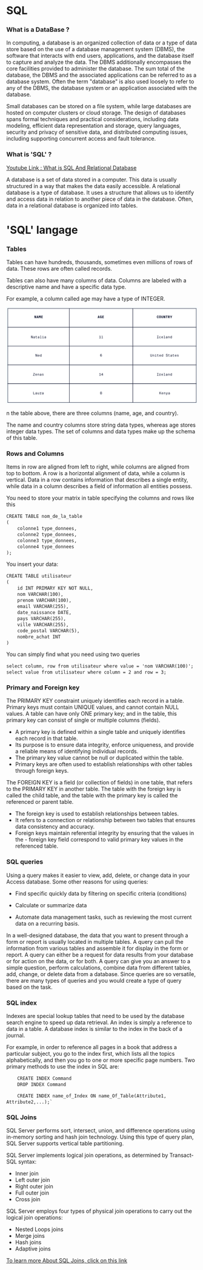 # SQL 

### What is a DataBase ?

In computing, a database is an organized collection of data or a type of data store based on the use of a database management system (DBMS), the software that interacts with end users, applications, and the database itself to capture and analyze the data. The DBMS additionally encompasses the core facilities provided to administer the database. The sum total of the database, the DBMS and the associated applications can be referred to as a database system. Often the term "database" is also used loosely to refer to any of the DBMS, the database system or an application associated with the database.

Small databases can be stored on a file system, while large databases are hosted on computer clusters or cloud storage. The design of databases spans formal techniques and practical considerations, including data modeling, efficient data representation and storage, query languages, security and privacy of sensitive data, and distributed computing issues, including supporting concurrent access and fault tolerance.


### What is 'SQL' ?

[Youtube Link : What is SQL And Relational Database ](https://youtu.be/MZdO1UbTG4U)

A database is a set of data stored in a computer. This data is usually structured in a way that makes the data easily accessible.
A relational database is a type of database. It uses a structure that allows us to identify and access data in relation to another piece of data in the database. Often, data in a relational database is organized into tables.



# 'SQL' langage

### Tables 

Tables can have hundreds, thousands, sometimes even millions of rows of data. These rows are often called records.

Tables can also have many columns of data. Columns are labeled with a descriptive name and have a specific data type.

For example, a column called age may have a type of INTEGER.


![alt text](data/sqlTable.png)

n the table above, there are three columns (name, age, and country).

The name and country columns store string data types, whereas age stores integer data types. The set of columns and data types make up the schema of this table.

### Rows and Columns

Items in row are aligned from left to right, while columns are aligned from top to bottom. A row is a horizontal alignment of data, while a column is vertical. Data in a row contains information that describes a single entity, while data in a column describes a field of information all entities possess.

You need to store your matrix in table specifying the columns and rows like this
```
CREATE TABLE nom_de_la_table
(
    colonne1 type_donnees,
    colonne2 type_donnees,
    colonne3 type_donnees,
    colonne4 type_donnees
);
```
You insert your data:
```
CREATE TABLE utilisateur
(
    id INT PRIMARY KEY NOT NULL,
    nom VARCHAR(100),
    prenom VARCHAR(100),
    email VARCHAR(255),
    date_naissance DATE,
    pays VARCHAR(255),
    ville VARCHAR(255),
    code_postal VARCHAR(5),
    nombre_achat INT
)
```
You can simply find what you need using two queries
```
select column, row from utilisateur where value = 'nom VARCHAR(100)';
select value from utilisateur where column = 2 and row = 3;
```

### Primary and Foreign key

The PRIMARY KEY constraint uniquely identifies each record in a table. Primary keys must contain UNIQUE values, and cannot contain NULL values. A table can have only ONE primary key; and in the table, this primary key can consist of single or multiple columns (fields).

- A primary key is defined within a single table and uniquely identifies each record in that table.
- Its purpose is to ensure data integrity, enforce uniqueness, and provide a reliable means of identifying individual records.
- The primary key value cannot be null or duplicated within the table.
- Primary keys are often used to establish relationships with other tables through foreign keys.


The FOREIGN KEY  is a field (or collection of fields) in one table, that refers to the PRIMARY KEY in another table. The table with the foreign key is called the child table, and the table with the primary key is called the referenced or parent table.

- The foreign key is used to establish relationships between tables.
- It refers to a connection or relationship between two tables that ensures data consistency and accuracy.
- Foreign keys maintain referential integrity by ensuring that the values in the - foreign key field correspond to valid primary key values in the referenced table.

### SQL queries 

Using a query makes it easier to view, add, delete, or change data in your Access database. Some other reasons for using queries:

- Find specific quickly data by filtering on specific criteria (conditions)

- Calculate or summarize data

- Automate data management tasks, such as reviewing the most current data on a recurring basis.

In a well-designed database, the data that you want to present through a form or report is usually located in multiple tables. A query can pull the information from various tables and assemble it for display in the form or report. A query can either be a request for data results from your database or for action on the data, or for both. A query can give you an answer to a simple question, perform calculations, combine data from different tables, add, change, or delete data from a database. Since queries are so versatile, there are many types of queries and you would create a type of query based on the task.

### SQL index 

Indexes are special lookup tables that need to be used by the database search engine to speed up data retrieval. An index is simply a reference to data in a table. A database index is similar to the index in the back of a journal.

For example, in order to reference all pages in a book that address a particular subject, you go to the index first, which lists all the topics alphabetically, and then you go to one or more specific page numbers.
Two primary methods to use the index in SQL are:
```
    CREATE INDEX Command 
    DROP INDEX Command 
```
```
    CREATE INDEX name_of_Index ON name_Of_Table(Attribute1, Attribute2,...);`
```

### SQL Joins

SQL Server performs sort, intersect, union, and difference operations using in-memory sorting and hash join technology. Using this type of query plan, SQL Server supports vertical table partitioning.

SQL Server implements logical join operations, as determined by Transact-SQL syntax:

- Inner join
- Left outer join
- Right outer join
- Full outer join
- Cross join

SQL Server employs four types of physical join operations to carry out the logical join operations:

- Nested Loops joins
- Merge joins
- Hash joins
- Adaptive joins 

[To learn more About SQL Joins, click on this link](https://learn.microsoft.com/en-us/sql/relational-databases/performance/joins?view=sql-server-ver16)
